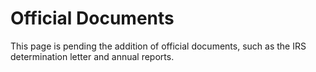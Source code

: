 # Official Documents

This page is pending the addition of official documents, such as the IRS determination letter and annual reports.
